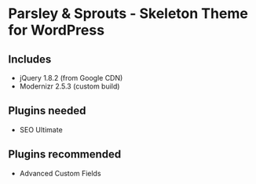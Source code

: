 # Parsley & Sprouts - Skeleton Theme for WordPress

## Includes
* jQuery 1.8.2 (from Google CDN)
* Modernizr 2.5.3 (custom build)

## Plugins needed
* SEO Ultimate

## Plugins recommended
* Advanced Custom Fields